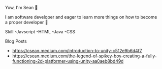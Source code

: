 Yow, I'm Sean 👋

I am software developer and eager to learn more things on how to become a proper developer 🔭

Skill
-Javscript
-HTML
-Java
-CSS

Blog Posts

- https://csean.medium.com/introduction-to-unity-c512e9b6d4f7
- https://csean.medium.com/the-legend-of-spikey-boy-creating-a-fully-functioning-2d-platformer-using-unity-aa0aeb8bd49d

